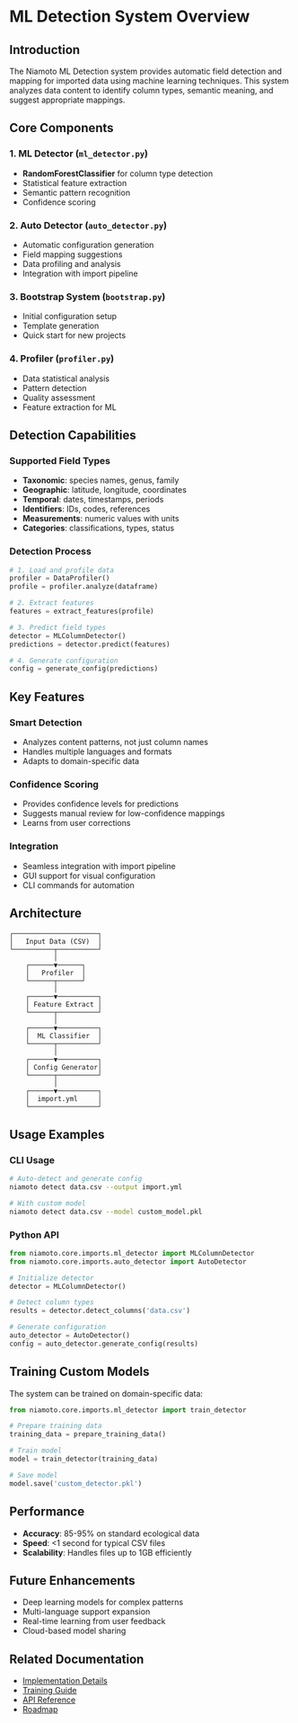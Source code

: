 # ML Detection System Overview

## Introduction

The Niamoto ML Detection system provides automatic field detection and mapping for imported data using machine learning techniques. This system analyzes data content to identify column types, semantic meaning, and suggest appropriate mappings.

## Core Components

### 1. ML Detector (`ml_detector.py`)
- **RandomForestClassifier** for column type detection
- Statistical feature extraction
- Semantic pattern recognition
- Confidence scoring

### 2. Auto Detector (`auto_detector.py`)
- Automatic configuration generation
- Field mapping suggestions
- Data profiling and analysis
- Integration with import pipeline

### 3. Bootstrap System (`bootstrap.py`)
- Initial configuration setup
- Template generation
- Quick start for new projects

### 4. Profiler (`profiler.py`)
- Data statistical analysis
- Pattern detection
- Quality assessment
- Feature extraction for ML

## Detection Capabilities

### Supported Field Types
- **Taxonomic**: species names, genus, family
- **Geographic**: latitude, longitude, coordinates
- **Temporal**: dates, timestamps, periods
- **Identifiers**: IDs, codes, references
- **Measurements**: numeric values with units
- **Categories**: classifications, types, status

### Detection Process

```python
# 1. Load and profile data
profiler = DataProfiler()
profile = profiler.analyze(dataframe)

# 2. Extract features
features = extract_features(profile)

# 3. Predict field types
detector = MLColumnDetector()
predictions = detector.predict(features)

# 4. Generate configuration
config = generate_config(predictions)
```

## Key Features

### Smart Detection
- Analyzes content patterns, not just column names
- Handles multiple languages and formats
- Adapts to domain-specific data

### Confidence Scoring
- Provides confidence levels for predictions
- Suggests manual review for low-confidence mappings
- Learns from user corrections

### Integration
- Seamless integration with import pipeline
- GUI support for visual configuration
- CLI commands for automation

## Architecture

```
┌─────────────────────┐
│   Input Data (CSV)  │
└──────────┬──────────┘
           │
    ┌──────▼──────┐
    │   Profiler  │
    └──────┬──────┘
           │
    ┌──────▼──────────┐
    │ Feature Extract │
    └──────┬──────────┘
           │
    ┌──────▼──────────┐
    │  ML Classifier  │
    └──────┬──────────┘
           │
    ┌──────▼──────────┐
    │ Config Generator│
    └──────┬──────────┘
           │
    ┌──────▼──────────┐
    │  import.yml     │
    └─────────────────┘
```

## Usage Examples

### CLI Usage
```bash
# Auto-detect and generate config
niamoto detect data.csv --output import.yml

# With custom model
niamoto detect data.csv --model custom_model.pkl
```

### Python API
```python
from niamoto.core.imports.ml_detector import MLColumnDetector
from niamoto.core.imports.auto_detector import AutoDetector

# Initialize detector
detector = MLColumnDetector()

# Detect column types
results = detector.detect_columns('data.csv')

# Generate configuration
auto_detector = AutoDetector()
config = auto_detector.generate_config(results)
```

## Training Custom Models

The system can be trained on domain-specific data:

```python
from niamoto.core.imports.ml_detector import train_detector

# Prepare training data
training_data = prepare_training_data()

# Train model
model = train_detector(training_data)

# Save model
model.save('custom_detector.pkl')
```

## Performance

- **Accuracy**: 85-95% on standard ecological data
- **Speed**: <1 second for typical CSV files
- **Scalability**: Handles files up to 1GB efficiently

## Future Enhancements

- Deep learning models for complex patterns
- Multi-language support expansion
- Real-time learning from user feedback
- Cloud-based model sharing

## Related Documentation

- [Implementation Details](implementation.md)
- [Training Guide](training-guide.md)
- [API Reference](detector-usage.md)
- [Roadmap](roadmap.md)

